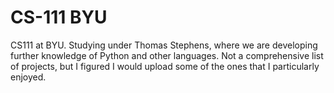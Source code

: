 # CS-111 BYU
CS111 at BYU. Studying under Thomas Stephens, where we are developing further knowledge of Python and other languages. Not a comprehensive
list of projects, but I figured I would upload some of the ones that I particularly enjoyed. 
